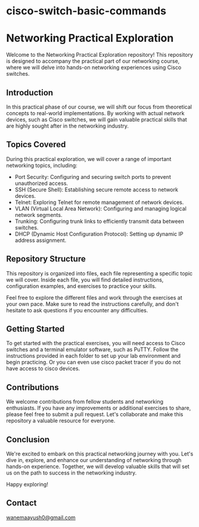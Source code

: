 # cisco-switch-basic-commands

# Networking Practical Exploration

Welcome to the Networking Practical Exploration repository! This repository is designed to accompany the practical part of our networking course, where we will delve into hands-on networking experiences using Cisco switches.

## Introduction

In this practical phase of our course, we will shift our focus from theoretical concepts to real-world implementations. By working with actual network devices, such as Cisco switches, we will gain valuable practical skills that are highly sought after in the networking industry.

## Topics Covered

During this practical exploration, we will cover a range of important networking topics, including:

- Port Security: Configuring and securing switch ports to prevent unauthorized access.
- SSH (Secure Shell): Establishing secure remote access to network devices.
- Telnet: Exploring Telnet for remote management of network devices.
- VLAN (Virtual Local Area Network): Configuring and managing logical network segments.
- Trunking: Configuring trunk links to efficiently transmit data between switches.
- DHCP (Dynamic Host Configuration Protocol): Setting up dynamic IP address assignment.

## Repository Structure

This repository is organized into files, each file representing a specific topic we will cover. Inside each file, you will find detailed instructions, configuration examples, and exercises to practice your skills.

Feel free to explore the different files and work through the exercises at your own pace. Make sure to read the instructions carefully, and don't hesitate to ask questions if you encounter any difficulties.

## Getting Started

To get started with the practical exercises, you will need access to Cisco switches and a terminal emulator software, such as PuTTY. Follow the instructions provided in each folder to set up your lab environment and begin practicing.
Or you can even use cisco packet tracer if you do not have access to cisco devices.

## Contributions

We welcome contributions from fellow students and networking enthusiasts. If you have any improvements or additional exercises to share, please feel free to submit a pull request. Let's collaborate and make this repository a valuable resource for everyone.

## Conclusion

We're excited to embark on this practical networking journey with you. Let's dive in, explore, and enhance our understanding of networking through hands-on experience. Together, we will develop valuable skills that will set us on the path to success in the networking industry.

Happy exploring!

## Contact

wanemaayush0@gmail.com
